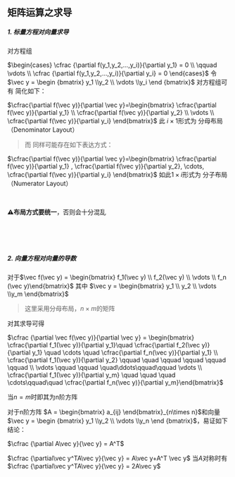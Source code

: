 ## 矩阵运算之求导

##### 1. 标量方程对向量求导

 对方程组

$\begin{cases} \cfrac {\partial f(y_1,y_2,...,y_i)}{\partial y_1} = 0 \\  \qquad \vdots \\ \cfrac {\partial f(y_1,y_2,...,y_i)}{\partial y_i} = 0 \end{cases}$  令 $\vec y = \begin {bmatrix} y_1 \\y_2 \\ \vdots \\y_i \end {bmatrix}$ 对方程组可有 简化如下：

$\cfrac{\partial f(\vec y)}{\partial \vec y}=\begin{bmatrix} \cfrac{\partial f(\vec y)}{\partial y_1} \\ \cfrac{\partial f(\vec y)}{\partial y_2} \\ \vdots \\ \cfrac{\partial f(\vec y)}{\partial y_i} \end{bmatrix}$ 此 $i \times 1$形式为 分母布局 （Denominator Layout）



> 而 同样可能存在如下表达方式：

$\cfrac{\partial f(\vec y)}{\partial \vec y}=\begin{bmatrix} \cfrac{\partial f(\vec y)}{\partial y_1} , \cfrac{\partial f(\vec y)}{\partial y_2}, \cdots,  \cfrac{\partial f(\vec y)}{\partial y_i} \end{bmatrix}$ 如此$1 \times i$形式为 分子布局（Numerator Layout）

<br>

⚠️**布局方式要统一**，否则会十分混乱

<br><br><br>

  

##### 2. 向量方程对向量的导数

对于$\vec f(\vec y) = \begin{bmatrix} f_1(\vec y) \\ f_2(\vec y) \\ \vdots  \\ f_n (\vec y)\end{bmatrix}$  其中 $\vec y = \begin{bmatrix} y_1 \\ y_2 \\ \vdots \\y_m \end{bmatrix}$

> 这里采用分母布局，$n \times m$的矩阵

对其求导可得

$\cfrac {\partial \vec f(\vec y)}{\partial \vec y} = \begin{bmatrix}  \cfrac{\partial f_1(\vec y)}{\partial y_1}\quad \cfrac{\partial f_2(\vec y)}{\partial y_1} \quad \cdots \quad  \cfrac{\partial f_n(\vec y)}{\partial y_1} \\ \cfrac{\partial f_1(\vec y)}{\partial y_2}  \qquad \quad \qquad \qquad  \qquad  \qquad \\ \vdots \qquad \qquad \quad\ddots\qquad\qquad \vdots \\ \cfrac{\partial f_1(\vec y)}{\partial y_m}  \quad \quad   \quad \cdots\qquad\quad \cfrac{\partial f_n(\vec y)}{\partial y_m}\end{bmatrix}$



当$n=m$时即其为n阶方阵

对于n阶方阵 $A = \begin{bmatrix} a_{ij} \end{bmatrix}_{n\times n}$和向量$\vec y = \begin {bmatrix} y_1 \\y_2 \\ \vdots \\y_n \end {bmatrix}$，易证如下结论：

$\cfrac {\partial A\vec y}{\vec y} = A^T$

$\cfrac {\partial\vec y^TA\vec y}{\vec y} = A\vec y+A^T \vec y$ 当$A$对称时有 $\cfrac {\partial\vec y^TA\vec y}{\vec y} = 2A\vec y$



